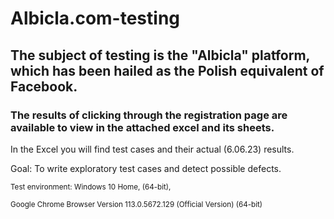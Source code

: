 # Albicla.com-testing

## The subject of testing is the "Albicla" platform, which has been hailed as the Polish equivalent of Facebook.

### The results of clicking through the registration page are available to view in the attached excel and its sheets.
In the Excel you will find test cases and their actual (6.06.23) results.

Goal: To write exploratory test cases and detect possible defects.

<sub> Test environment:
Windows 10 Home, (64-bit),</sub>

<sup> Google Chrome Browser Version 113.0.5672.129 (Official Version) (64-bit) </sup>
  
